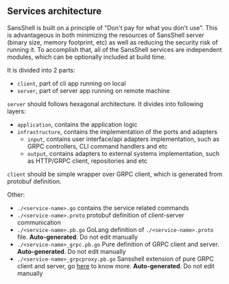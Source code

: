 ## Services architecture
SansShell is built on a principle of "Don't pay for what you don't use". This
is advantageous in both minimizing the resources of SansShell server (binary
size, memory footprint, etc) as well as reducing the security risk of running
it. To accomplish that, all of the SansShell services are independent modules,
which can be optionally included at build time.

It is divided into 2 parts:
- `client`, part of cli app running on local
- `server`, part of server app running on remote machine

`server` should follows hexagonal architecture. It divides into following layers:
- `application`, contains the application logic
- `infrastructure`, contains the implementation of the ports and adapters
    - `input`, contains user interface/api adapters implementation, such as GRPC controllers, CLI command handlers and etc
    - `output`, contains adapters to external systems implementation, such as HTTP/GRPC client, repositories and etc

`client` should be simple wrapper over GRPC client, which is generated from protobuf definition.

Other:
- `./<service-name>.go` contains the service related commands
- `./<service-name>.proto` protobuf definition of client-server communication
- `./<service-name>.pb.go` GoLang definition of `./<service-name>.proto` file. **Auto-generated**. Do not edit manually
- `./<service-name>_grpc.pb.go` Pure definition of GRPC client and server. **Auto-generated**. Do not edit manually
- `./<service-name>_grpcproxy.pb.go` Sansshell extension of pure GRPC client and server, go [here](../proxy/README.md) to know more. **Auto-generated**. Do not edit manually
